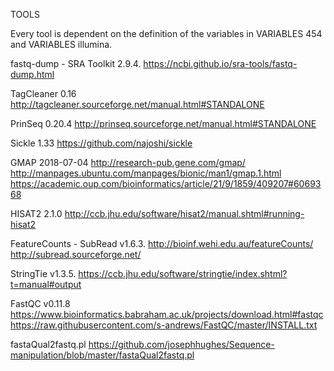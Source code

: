 TOOLS

Every tool is dependent on the definition of the variables in VARIABLES 454 and VARIABLES illumina.

fastq-dump - SRA Toolkit 2.9.4.
https://ncbi.github.io/sra-tools/fastq-dump.html

TagCleaner 0.16
http://tagcleaner.sourceforge.net/manual.html#STANDALONE

PrinSeq 0.20.4
http://prinseq.sourceforge.net/manual.html#STANDALONE

Sickle 1.33
https://github.com/najoshi/sickle

GMAP 2018-07-04
http://research-pub.gene.com/gmap/
http://manpages.ubuntu.com/manpages/bionic/man1/gmap.1.html
https://academic.oup.com/bioinformatics/article/21/9/1859/409207#6069368

HISAT2 2.1.0
http://ccb.jhu.edu/software/hisat2/manual.shtml#running-hisat2

FeatureCounts - SubRead v1.6.3.
http://bioinf.wehi.edu.au/featureCounts/
http://subread.sourceforge.net/

StringTie v1.3.5.
https://ccb.jhu.edu/software/stringtie/index.shtml?t=manual#output

FastQC v0.11.8
https://www.bioinformatics.babraham.ac.uk/projects/download.html#fastqc
https://raw.githubusercontent.com/s-andrews/FastQC/master/INSTALL.txt

fastaQual2fastq.pl
https://github.com/josephhughes/Sequence-manipulation/blob/master/fastaQual2fastq.pl
